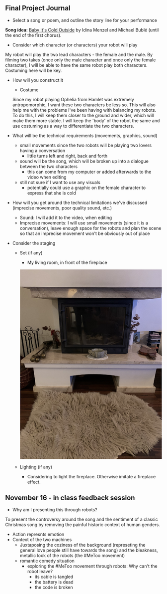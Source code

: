 ## Final Project Journal

- Select a song or poem, and outline the story line for your performance

**Song idea:** [Baby It's Cold Outside](https://www.youtube.com/watch?v=6bbuBubZ1yE) by Idina Menzel and Michael Bublé (until the end of the first chorus).

- Consider which character (or characters) your robot will play

My robot will play the two lead characters - the female and the male. By filming two takes (once only the male character and once only the female character), I will be able to have the same robot play both characters. Costuming here will be key. 

- How will you construct it
  - Costume
  
  Since my robot playing Ophelia from Hamlet was extremely antropomorphic, I want these two characters be less so. This will also help me with the problems I've been having with balancing my robots. To do this, I will keep them closer to the ground and wider, which will make them more stable. I will keep the 'body' of the robot the same and use costuming as a way to differentiate the two characters.
  
- What will be the technical requirements (movements, graphics, sound)
  - small movements since the two robots will be playing two lovers having a conversation
    - little turns left and right, back and forth
  - sound will be the song, which will be broken up into a dialogue between the two characters
    - this can come from my computer or added afterwards to the video when editing
  - still not sure if I want to use any visuals
    - potentially could use a graphic on the female character to express that she is cold
- How will you get around the technical limitations we've discussed (imprecise movements, poor quality sound, etc.)
  - Sound: I will add it to the video, when editing
  - Imprecise movements: I will use small movements (since it is a conversation), leave enough space for the robots and plan the scene so that an imprecise movement won't be obviously out of place
- Consider the staging
  - Set (if any)
    - My living room, in front of the fireplace
    
    ![fireplace](/media/fireplace.JPG)
    
  - Lighting (if any)
    - Considering to light the fireplace. Otherwise imitate a fireplace effect.
    
    
## November 16 - in class feedback session

- Why am I presenting this through robots?

To present the controversy around the song and the sentiment of a classic Christmas song by removing the painful historic context of human genders.

- Action represnts emotion
- Context of the two machines
  - Juxtaposing the coziness of the background (represeting the general love people still have towards the song) and the bleakness, metallic look of the robots (the #MeToo movement)
  - romantic comedy situation
    - exploring the #MeToo movement through robots: Why can't the robot leave?
      - its cable is tangled
      - the battery is dead
      - the code is broken

